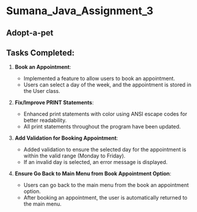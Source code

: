 # Sumana_Java_Assignment_3
## Adopt-a-pet

## Tasks Completed:

1. **Book an Appointment**:
   - Implemented a feature to allow users to book an appointment.
   - Users can select a day of the week, and the appointment is stored in the User class.

2. **Fix/Improve PRINT Statements**:
   - Enhanced print statements with color using ANSI escape codes for better readability.
   - All print statements throughout the program have been updated.

3. **Add Validation for Booking Appointment**:
   - Added validation to ensure the selected day for the appointment is within the valid range (Monday to Friday).
   - If an invalid day is selected, an error message is displayed.

6. **Ensure Go Back to Main Menu from Book Appointment Option**:
   - Users can go back to the main menu from the book an appointment option.
   - After booking an appointment, the user is automatically returned to the main menu.
